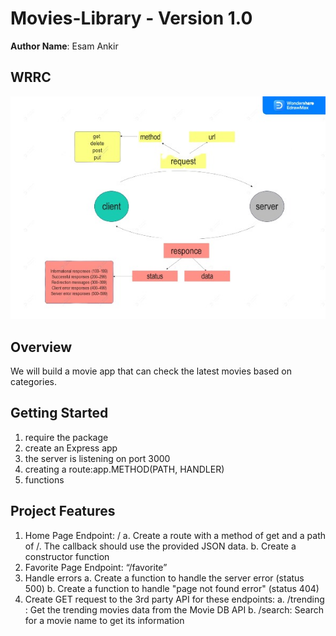 # Movies-Library - Version 1.0
 
**Author Name**: Esam Ankir

## WRRC
![WRRC](./images/WRRC.jpg)

## Overview
We will build a movie app that can check the latest movies based on categories.

## Getting Started
1. require the package
2. create an Express app
3. the server is listening on port 3000
4. creating a route:app.METHOD(PATH, HANDLER)
5. functions


## Project Features
1. Home Page Endpoint: /
a. Create a route with a method of get and a path of /. The callback should use the provided JSON data.
b. Create a constructor function 
2. Favorite Page Endpoint: “/favorite”
3. Handle errors
a. Create a function to handle the server error (status 500)
b. Create a function to handle "page not found error" (status 404)
4. Create GET request to the 3rd party API for these endpoints:
 a.  /trending : Get the trending movies data from the Movie DB API
 b.  /search: Search for a movie name to get its information
